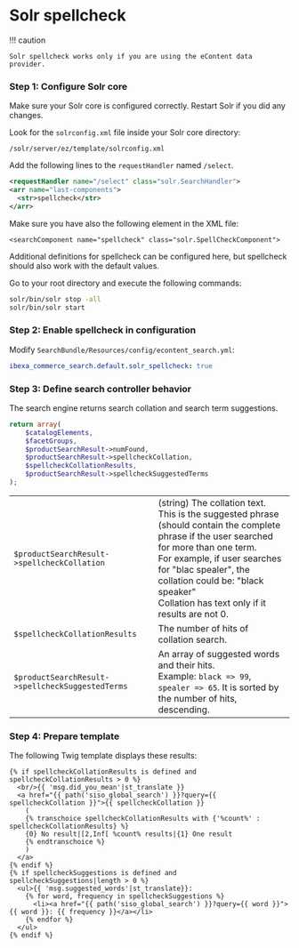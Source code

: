 # Solr spellcheck

!!! caution

    Solr spellcheck works only if you are using the eContent data provider.

### Step 1: Configure Solr core

Make sure your Solr core is configured correctly. Restart Solr if you did any changes.

Look for the `solrconfig.xml` file inside your Solr core directory:

`/solr/server/ez/template/solrconfig.xml`

Add the following lines to the `requestHandler` named `/select`.

``` xml hl_lines="2 3 4"
<requestHandler name="/select" class="solr.SearchHandler">
<arr name="last-components">
  <str>spellcheck</str>
</arr>
```

Make sure you have also the following element in the XML file:

`<searchComponent name="spellcheck" class="solr.SpellCheckComponent">`

Additional definitions for spellcheck can be configured here,
but spellcheck should also work with the default values.

Go to your root directory and execute the following commands:

``` bash
solr/bin/solr stop -all
solr/bin/solr start
```

### Step 2: Enable spellcheck in configuration

Modify `SearchBundle/Resources/config/econtent_search.yml`:

``` yaml
ibexa_commerce_search.default.solr_spellcheck: true
```

### Step 3: Define search controller behavior

The search engine returns search collation and search term suggestions.

``` php
return array(
    $catalogElements,
    $facetGroups,
    $productSearchResult->numFound,
    $productSearchResult->spellcheckCollation,
    $spellcheckCollationResults,
    $productSearchResult->spellcheckSuggestedTerms
);
```

|||
|--- |--- |
|`$productSearchResult->spellcheckCollation`|(string) The collation text. This is the suggested phrase (should contain the complete phrase if the user searched for more than one term.</br>For example, if user searches for "blac spealer", the collation could be: "black speaker"</br>Collation has text only if it results are not 0.|
|`$spellcheckCollationResults`|The number of hits of collation search.|
|`$productSearchResult->spellcheckSuggestedTerms`|An array of suggested words and their hits.</br>Example: `black => 99`, `spealer => 65`. It is sorted by the number of hits, descending.|

### Step 4: Prepare template

The following Twig template displays these results:

``` html+twig
{% if spellcheckCollationResults is defined and spellcheckCollationResults > 0 %}
  <br/>{{ 'msg.did_you_mean'|st_translate }}
  <a href="{{ path('siso_global_search') }}?query={{ spellcheckCollation }}">{{ spellcheckCollation }}
    (
    {% transchoice spellcheckCollationResults with {'%count%' : spellcheckCollationResults} %}
    {0} No result|[2,Inf[ %count% results|{1} One result
    {% endtranschoice %}
    )
  </a>
{% endif %}
{% if spellcheckSuggestions is defined and spellcheckSuggestions|length > 0 %}
  <ul>{{ 'msg.suggested_words'|st_translate}}:
    {% for word, frequency in spellcheckSuggestions %}
      <li><a href="{{ path('siso_global_search') }}?query={{ word }}">{{ word }}: {{ frequency }}</a></li>
    {% endfor %}
  </ul>
{% endif %}
```
